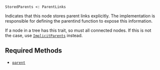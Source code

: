 ```
StoredParents <: ParentLinks
```

Indicates that this node stores parent links explicitly. The implementation is responsible for defining the parentind function to expose this information.

If a node in a tree has this trait, so must all connected nodes.  If this is not the case, use [`ImplicitParents`](@ref) instead.

## Required Methods

  * [`parent`](@ref)

